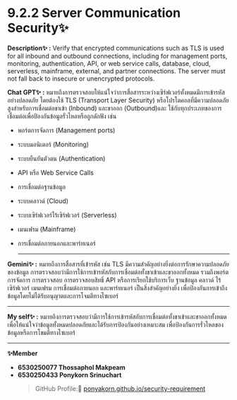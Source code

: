 # 9.2.2 Server Communication Security✨

**Description✨ :** Verify that encrypted communications such as TLS is used for all inbound and 
outbound connections, including for management ports, monitoring, 
authentication, API, or web service calls, database, cloud, serverless, 
mainframe, external, and partner connections. The server must not fall back 
to insecure or unencrypted protocols.

**Chat GPT✨ :**  หมายถึงการตรวจสอบให้แน่ใจว่าการสื่อสารระหว่างเซิร์ฟเวอร์ทั้งหมดมีการเข้ารหัสอย่างปลอดภัย โดยต้องใช้ TLS (Transport Layer Security) หรือโปรโตคอลที่มีความปลอดภัยสูงสำหรับการเชื่อมต่อขาเข้า (Inbound) และขาออก (Outbound)และ
ใช้กับทุกประเภทของการเชื่อมต่อเพื่อป้องกันข้อมูลรั่วไหลหรือถูกดักฟัง เช่น
- พอร์ตการจัดการ (Management ports)
- ระบบมอนิเตอร์ (Monitoring)
- ระบบยืนยันตัวตน (Authentication)
- API หรือ Web Service Calls
- การเชื่อมต่อฐานข้อมูล
- ระบบคลาวด์ (Cloud)
- ระบบเซิร์ฟเวอร์ไร้เซิร์ฟเวอร์ (Serverless)
- เมนเฟรม (Mainframe)
- การเชื่อมต่อภายนอกและพาร์ทเนอร์
  
  ---
**Gemini✨ :** หมายถึงการสื่อสารที่เข้ารหัส เช่น TLS มีความสำคัญอย่างยิ่งต่อการรักษาความปลอดภัยของข้อมูล การตรวจสอบว่ามีการใช้การเข้ารหัสกับการเชื่อมต่อทั้งขาเข้าและขาออกทั้งหมด รวมถึงพอร์ตการจัดการ การตรวจสอบ การตรวจสอบสิทธิ์ API หรือการเรียกใช้บริการเว็บ ฐานข้อมูล คลาวด์ ไร้เซิร์ฟเวอร์ เมนเฟรม การเชื่อมต่อภายนอก และพาร์ทเนอร์ เป็นสิ่งสำคัญอย่างยิ่ง เพื่อป้องกันการเข้าถึงข้อมูลโดยไม่ได้รับอนุญาตและการโจมตีทางไซเบอร์  

---

**My self✨ :** หมายถึงการตรวจสอบว่ามีการใช้การเข้ารหัสกับการเชื่อมต่อทั้งขาเข้าและขาออกทั้งหมด  เพื่อให้แน่ใจว่าข้อมูลทั้งหมดปลอดภัยและได้รับการป้องกันอย่างเหมาะสม เพื่อป้องกันการรั่วไหลของข้อมูลหรือการโขมตีทางไซเบอร์

---

**✨Member**  
- **6530250077 Thossaphol Makpeam**  
- **6530250433 Ponykorn Srinuchart**  
  > GitHub Profile:🔗 [ponyakorn.github.io/security-requirement](https://ponyakorn.github.io/security-requirement)
